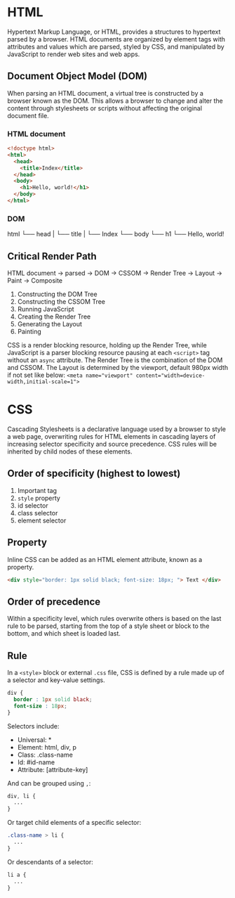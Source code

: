 # HTML
Hypertext Markup Language, or HTML, provides a structures to hypertext parsed by a browser. HTML documents are organized by element tags with attributes and values which are parsed, styled by CSS, and manipulated by JavaScript to render web sites and web apps.

## Document Object Model (DOM)
When parsing an HTML document, a virtual tree is constructed by a browser known as the DOM. This allows a browser to change and alter the content through stylesheets or scripts without affecting the original document file.

### HTML document
```html
<!doctype html>
<html>
  <head>
    <title>Index</title>
  </head>
  <body>
    <h1>Hello, world!</h1>
  </body>
</html>
```

### DOM
html
  └── head
  |    └── title
  |         └── Index
  └── body
       └── h1
            └── Hello, world!

## Critical Render Path
HTML document -> parsed -> DOM -> CSSOM -> Render Tree -> Layout -> Paint -> Composite
1. Constructing the DOM Tree
2. Constructing the CSSOM Tree
3. Running JavaScript
4. Creating the Render Tree
5. Generating the Layout
6. Painting

CSS is a render blocking resource, holding up the Render Tree, while JavaScript is a parser blocking resource pausing at each `<script>` tag without an `async` attribute. The Render Tree is the combination of the DOM and CSSOM. The Layout is determined by the viewport, default 980px width if not set like below:
`<meta name="viewport" content="width=device-width,initial-scale=1">`

# CSS
Cascading Stylesheets is a declarative language used by a browser to style a web page, overwriting rules for HTML elements in cascading layers of increasing selector specificity and source precedence. CSS rules will be inherited by child nodes of these elements.

## Order of specificity (highest to lowest)
1) Important tag
2) `style` property
3) id selector
4) class selector
5) element selector

## Property
Inline CSS can be added as an HTML element attribute, known as a property.
```html
<div style="border: 1px solid black; font-size: 18px; "> Text </div>
```

## Order of precedence
Within a specificity level, which rules overwrite others is based on the last rule to be parsed, starting from the top of a style sheet or block to the bottom, and which sheet is loaded last.

## Rule
In a `<style>` block or external `.css` file, CSS is defined by a rule made up of a selector and key-value settings.
```css
div {
  border : 1px solid black;
  font-size : 18px;
}
```

Selectors include:
- Universal: *
- Element: html, div, p
- Class: .class-name
- Id: #id-name
- Attribute: [attribute-key]

And can be grouped using `,`:
```css
div, li {
  ...
}
```

Or target child elements of a specific selector:
```css
.class-name > li {
  ...
}
```

Or descendants of a selector:
```css
li a {
  ...
}
